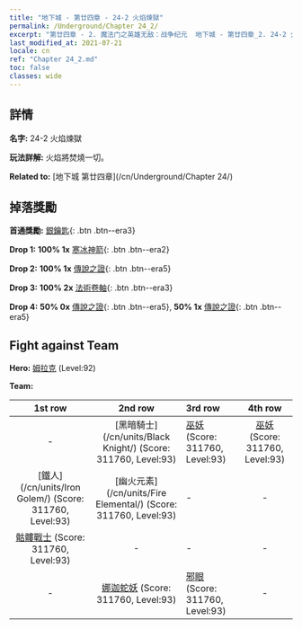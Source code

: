 ```yaml
---
title: "地下城 - 第廿四章 - 24-2 火焰煉獄"
permalink: /Underground/Chapter 24_2/
excerpt: "第廿四章 - 2. 魔法门之英雄无敌：战争纪元  地下城 - 第廿四章_2. 24-2 火焰煉獄"
last_modified_at: 2021-07-21
locale: cn
ref: "Chapter 24_2.md"
toc: false
classes: wide
---
```


## 詳情

 **名字:** 24-2 火焰煉獄

 **玩法詳解:**       火焰將焚燒一切。

 **Related to:** [地下城 第廿四章](/cn/Underground/Chapter 24/)

## 掉落獎勵

 **首通獎勵:** [銀鑰匙](/cn/Items/con_693/){: .btn .btn--era3}

 **Drop 1:** **100% 1x** [寒冰神箭](/cn/Items/her_431/){: .btn .btn--era2}

 **Drop 2:** **100% 1x** [傳說之證](/cn/Items/mat_88/){: .btn .btn--era5}

 **Drop 3:** **100% 2x** [法術卷軸](/cn/Items/con_694/){: .btn .btn--era3}

 **Drop 4:** **50% 0x** [傳說之證](/cn/Items/mat_81/){: .btn .btn--era5}, **50% 1x** [傳說之證](/cn/Items/mat_81/){: .btn .btn--era5}


## Fight against Team
 **Hero:** [姆拉克](/cn/heroes/Mullich/) (Level:92)

 **Team:**


  | 1st row | 2nd row | 3rd row | 4th row |
  |:----:|:----:|:----|:----:|
  | - | [黑暗騎士](/cn/units/Black Knight/) (Score: 311760, Level:93)  | [巫妖](/cn/units/Lich/) (Score: 311760, Level:93)  | [巫妖](/cn/units/Lich/) (Score: 311760, Level:93)  |
  | [鐵人](/cn/units/Iron Golem/) (Score: 311760, Level:93)  | [幽火元素](/cn/units/Fire Elemental/) (Score: 311760, Level:93)  | - | - |
  | [骷髏戰士](/cn/units/Skeleton/) (Score: 311760, Level:93)  | - | - | - |
  | - | [娜迦蛇妖](/cn/units/Naga/) (Score: 311760, Level:93)  | [邪眼](/cn/units/Beholder/) (Score: 311760, Level:93)  | - |



